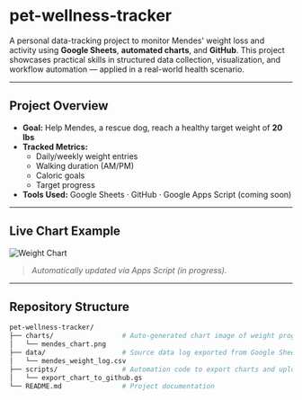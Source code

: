 # pet-wellness-tracker

A personal data-tracking project to monitor Mendes' weight loss and activity using **Google Sheets**, **automated charts**, and **GitHub**. This project showcases practical skills in structured data collection, visualization, and workflow automation — applied in a real-world health scenario.

---

## Project Overview

- **Goal:** Help Mendes, a rescue dog, reach a healthy target weight of **20 lbs**
- **Tracked Metrics:**
  - Daily/weekly weight entries
  - Walking duration (AM/PM)
  - Caloric goals
  - Target progress
- **Tools Used:** Google Sheets · GitHub · Google Apps Script (coming soon)

---

## Live Chart Example

![Weight Chart](charts/mendes_chart.png)

> *Automatically updated via Apps Script (in progress).*

---

## Repository Structure

```bash
pet-wellness-tracker/
├── charts/                 # Auto-generated chart image of weight progress
│   └── mendes_chart.png
├── data/                   # Source data log exported from Google Sheets
│   └── mendes_weight_log.csv
├── scripts/                # Automation code to export charts and upload to GitHub
│   └── export_chart_to_github.gs
└── README.md               # Project documentation
